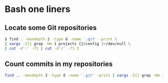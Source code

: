 # Bash one liners

## Locate some Git repositories

```bash
$ find . -maxdepth 2 -type d -name '.git' -print \
| xargs -I{} grep -Hm 1 projects {}/config 2>/dev/null \
| cut -d':' -f1 | cut -d'/' -f1-3
```

## Count commits in my repositories

```bash
find .. -maxdepth 2 -type d -name '.git' -print | xargs -I{} grep -Hm 1 projects {}/config 2>/dev/null | cut -d':' -f1 | cut -d'/' -f1-3 | xargs -I{} git -C {} log master --author="Begin-Again" - -oneline | wc -l
```
